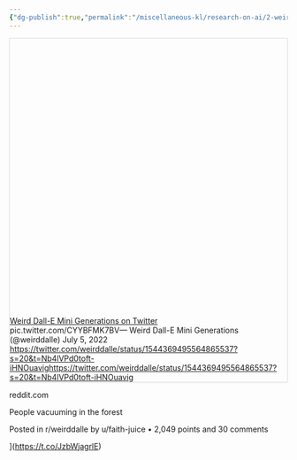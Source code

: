 ```yaml
---
{"dg-publish":true,"permalink":"/miscellaneous-kl/research-on-ai/2-weird-dall-e-mini-generations-on-twitter-httpst-co-cyybfmk-7-bv-twitter/"}
---
```



<div
  style="
    border: 1px solid rgb(222, 222, 222);
    box-shadow: rgba(0, 0, 0, 0.06) 0px 1px 3px;
  "
>
  <div class="w __if _lc _sm _od _alsd _alcd _lh14 _xm _xi _ts _dm">
    <div class="wf">
      <div class="wc">
        <div class="e" style="padding-bottom: 100%">
          <div class="em">
            <a
              href="https://twitter.com/weirddalle/status/1544369495564865537?s=20&t=Nb4lVPd0toft-iHNOuavig"
              target="_blank"
              rel="noopener"
              data-do-not-bind-click
              class="c"
              style="
                background-image: url('');
              "
            ></a>
          </div>
        </div>
      </div>
      <div class="wt">
        <div class="t _f0 _ffsa _fsn _fwn">
          <div class="th _f1p _fsn _fwb">
            <a href="https://twitter.com/weirddalle/status/1544369495564865537?s=20&t=Nb4lVPd0toft-iHNOuavig" target="_blank" rel="noopener" class="thl"
              >Weird Dall-E Mini Generations on Twitter</a
            >
          </div>
          <div class="td">pic.twitter.com&#x2F;CYYBFMK7BV— Weird Dall-E Mini Generations (@weirddalle) July 5, 2022

</div>
          <div class="tf _f1m">
            <div class="tc">
              <a href="https://twitter.com/weirddalle/status/1544369495564865537?s=20&t=Nb4lVPd0toft-iHNOuavig" target="_blank" rel="noopener" class="tw _f1m"
                ><span class="twt">https://twitter.com/weirddalle/status/1544369495564865537?s=20&t=Nb4lVPd0toft-iHNOuavig</span
                ><span class="twd">https://twitter.com/weirddalle/status/1544369495564865537?s=20&t=Nb4lVPd0toft-iHNOuavig</span></a
              >
            </div>
          </div>
        </div>
      </div>
    </div>
  </div>
</div>



reddit.com

People vacuuming in the forest

Posted in r/weirddalle by u/faith-juice • 2,049 points and 30 comments



](https://t.co/JzbWjagrlE)